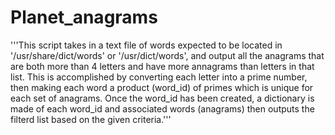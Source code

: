 # Planet_anagrams

'''This script takes in a text file of words expected to be located in '/usr/share/dict/words' or '/usr/dict/words', and output all the anagrams that are both more than 4 letters and have more annagrams than letters in that list.
This is accomplished by converting each letter into a prime number, then making each word a product (word_id) of primes which is unique for each set of anagrams.
Once the word_id has been created, a dictionary is made of each word_id and associated words (anagrams) then outputs the filterd list based on the given criteria.'''

